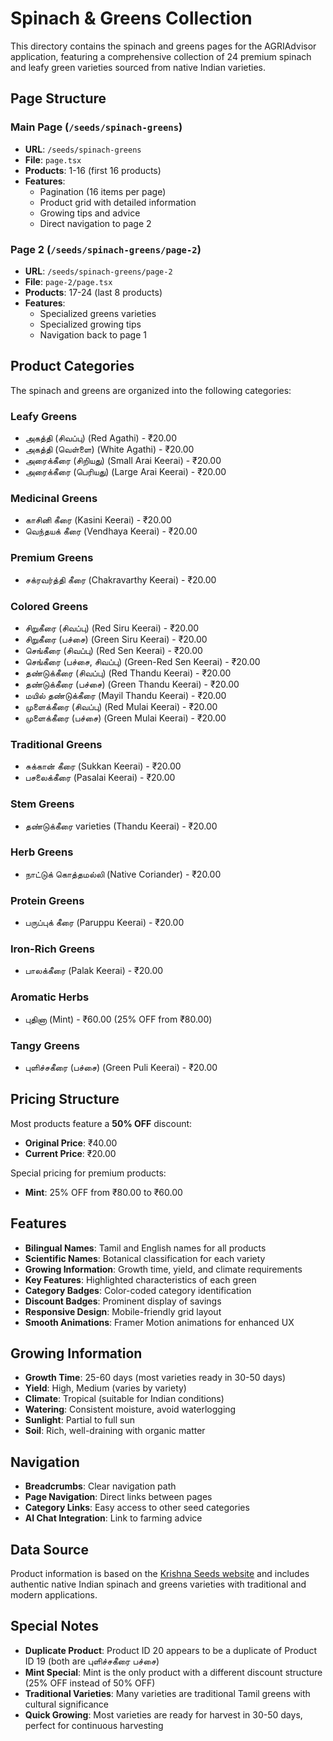 # Spinach & Greens Collection

This directory contains the spinach and greens pages for the AGRIAdvisor application, featuring a comprehensive collection of 24 premium spinach and leafy green varieties sourced from native Indian varieties.

## Page Structure

### Main Page (`/seeds/spinach-greens`)
- **URL**: `/seeds/spinach-greens`
- **File**: `page.tsx`
- **Products**: 1-16 (first 16 products)
- **Features**: 
  - Pagination (16 items per page)
  - Product grid with detailed information
  - Growing tips and advice
  - Direct navigation to page 2

### Page 2 (`/seeds/spinach-greens/page-2`)
- **URL**: `/seeds/spinach-greens/page-2`
- **File**: `page-2/page.tsx`
- **Products**: 17-24 (last 8 products)
- **Features**:
  - Specialized greens varieties
  - Specialized growing tips
  - Navigation back to page 1

## Product Categories

The spinach and greens are organized into the following categories:

### Leafy Greens
- அகத்தி (சிவப்பு) (Red Agathi) - ₹20.00
- அகத்தி (வெள்ளை) (White Agathi) - ₹20.00
- அரைக்கீரை (சிறியது) (Small Arai Keerai) - ₹20.00
- அரைக்கீரை (பெரியது) (Large Arai Keerai) - ₹20.00

### Medicinal Greens
- காசினி கீரை (Kasini Keerai) - ₹20.00
- வெந்தயக் கீரை (Vendhaya Keerai) - ₹20.00

### Premium Greens
- சக்ரவர்த்தி கீரை (Chakravarthy Keerai) - ₹20.00

### Colored Greens
- சிறுகீரை (சிவப்பு) (Red Siru Keerai) - ₹20.00
- சிறுகீரை (பச்சை) (Green Siru Keerai) - ₹20.00
- செங்கீரை (சிவப்பு) (Red Sen Keerai) - ₹20.00
- செங்கீரை (பச்சை, சிவப்பு) (Green-Red Sen Keerai) - ₹20.00
- தண்டுக்கீரை (சிவப்பு) (Red Thandu Keerai) - ₹20.00
- தண்டுக்கீரை (பச்சை) (Green Thandu Keerai) - ₹20.00
- மயில் தண்டுக்கீரை (Mayil Thandu Keerai) - ₹20.00
- முளைக்கீரை (சிவப்பு) (Red Mulai Keerai) - ₹20.00
- முளைக்கீரை (பச்சை) (Green Mulai Keerai) - ₹20.00

### Traditional Greens
- சுக்கான் கீரை (Sukkan Keerai) - ₹20.00
- பசலைக்கீரை (Pasalai Keerai) - ₹20.00

### Stem Greens
- தண்டுக்கீரை varieties (Thandu Keerai) - ₹20.00

### Herb Greens
- நாட்டுக் கொத்தமல்லி (Native Coriander) - ₹20.00

### Protein Greens
- பருப்புக் கீரை (Paruppu Keerai) - ₹20.00

### Iron-Rich Greens
- பாலக்கீரை (Palak Keerai) - ₹20.00

### Aromatic Herbs
- புதினா (Mint) - ₹60.00 (25% OFF from ₹80.00)

### Tangy Greens
- புளிச்சகீரை (பச்சை) (Green Puli Keerai) - ₹20.00

## Pricing Structure

Most products feature a **50% OFF** discount:
- **Original Price**: ₹40.00
- **Current Price**: ₹20.00

Special pricing for premium products:
- **Mint**: 25% OFF from ₹80.00 to ₹60.00

## Features

- **Bilingual Names**: Tamil and English names for all products
- **Scientific Names**: Botanical classification for each variety
- **Growing Information**: Growth time, yield, and climate requirements
- **Key Features**: Highlighted characteristics of each green
- **Category Badges**: Color-coded category identification
- **Discount Badges**: Prominent display of savings
- **Responsive Design**: Mobile-friendly grid layout
- **Smooth Animations**: Framer Motion animations for enhanced UX

## Growing Information

- **Growth Time**: 25-60 days (most varieties ready in 30-50 days)
- **Yield**: High, Medium (varies by variety)
- **Climate**: Tropical (suitable for Indian conditions)
- **Watering**: Consistent moisture, avoid waterlogging
- **Sunlight**: Partial to full sun
- **Soil**: Rich, well-draining with organic matter

## Navigation

- **Breadcrumbs**: Clear navigation path
- **Page Navigation**: Direct links between pages
- **Category Links**: Easy access to other seed categories
- **AI Chat Integration**: Link to farming advice

## Data Source

Product information is based on the [Krishna Seeds website](https://www.krishnaseeds.in/product-category/native-seeds/spinach-greens/) and includes authentic native Indian spinach and greens varieties with traditional and modern applications.

## Special Notes

- **Duplicate Product**: Product ID 20 appears to be a duplicate of Product ID 19 (both are புளிச்சகீரை பச்சை)
- **Mint Special**: Mint is the only product with a different discount structure (25% OFF instead of 50% OFF)
- **Traditional Varieties**: Many varieties are traditional Tamil greens with cultural significance
- **Quick Growing**: Most varieties are ready for harvest in 30-50 days, perfect for continuous harvesting
